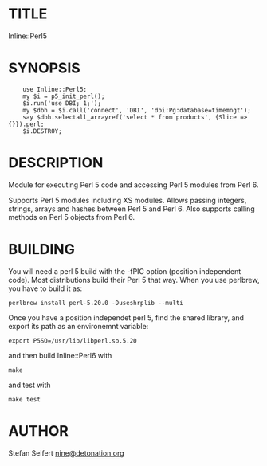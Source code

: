 # TITLE

Inline::Perl5


# SYNOPSIS

```
    use Inline::Perl5;
    my $i = p5_init_perl();
    $i.run('use DBI; 1;');
    my $dbh = $i.call('connect', 'DBI', 'dbi:Pg:database=timemngt');
    say $dbh.selectall_arrayref('select * from products', {Slice => {}}).perl;
    $i.DESTROY;
```

# DESCRIPTION

Module for executing Perl 5 code and accessing Perl 5 modules from Perl 6.

Supports Perl 5 modules including XS modules. Allows passing integers,
strings, arrays and hashes between Perl 5 and Perl 6. Also supports calling
methods on Perl 5 objects from Perl 6.

# BUILDING

You will need a perl 5 build with the -fPIC option (position independent
code). Most distributions build their Perl 5 that way. When you use perlbrew,
you have to build it as:

    perlbrew install perl-5.20.0 -Duseshrplib --multi

Once you have a position independet perl 5, find the shared library, and
export its path as an environemnt variable:

    export P5SO=/usr/lib/libperl.so.5.20

and then build Inline::Perl6 with

    make

and test with

    make test


# AUTHOR

Stefan Seifert <nine@detonation.org>

